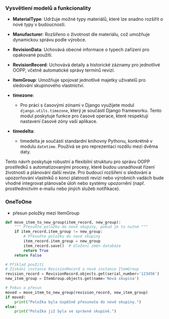 ### Vysvětlení modelů a funkcionality

- **MaterialType**: Udržuje možné typy materiálů, které lze snadno rozšířit o nové typy v budoucnosti.

- **Manufacturer**: Rozšířeno o životnost dle materiálu, což umožňuje dynamickou správu podle výrobce.

- **RevisionData**: Uchovává obecné informace o typech zařízení pro opakované použití.

- **RevisionRecord**: Uchovává detaily a historické záznamy pro jednotlivé OOPP, včetně automatické správy termínů revizí.

- **ItemGroup**: Umožňuje spojovat jednotlivé majetky uživatelů pro sledování skupinového vlastnictví.

- **timezone**:
   - Pro práci s časovými zónami v Django využijete modul `django.utils.timezone`, který je součástí Django frameworku. Tento modul poskytuje funkce pro časové operace, které respektují nastavení časové zóny vaší aplikace.

- **timedelta**:
   - timedelta je součástí standardní knihovny Pythonu, konkrétně v modulu `datetime`. Používá se pro reprezentaci rozdílu mezi dvěma daty.


Tento návrh poskytuje robustní a flexibilní strukturu pro správu OOPP prostředků s automatizovanými procesy, které budou 
usnadňovat řízení životnosti a plánování další revize. Pro budoucí rozšíření o sledování a upozorňování vlastníků o konci 
platnosti revizí nebo výrobních vadách bude vhodné integrovat plánovače úloh nebo systémy upozornění 
(např. prostřednictvím e-mailu nebo jiných služeb notifikace).



### OneToOne
- přesun položky mezi ItemGroup

```python
def move_item_to_new_group(item_record, new_group):
    """ Přesuňte položku do nové skupiny, pokud je to nutné """
    if item_record.item_group != new_group:
        # Přesuňte položku do nové skupiny
        item_record.item_group = new_group
        item_record.save()  # Uložení změn databáze
        return True
    return False

# Příklad použití
# Získání instance RevisionRecord a nové instance ItemGroup
revision_record = RevisionRecord.objects.get(serial_number='123456')
new_item_group = ItemGroup.objects.get(name='Nová skupina')

# Pokus o přesun
moved = move_item_to_new_group(revision_record, new_item_group)
if moved:
    print("Položka byla úspěšně přesunuta do nové skupiny.")
else:
    print("Položka již byla ve správné skupině.")
```